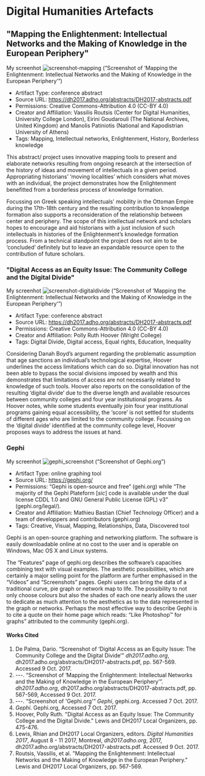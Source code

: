 # Digital Humanities Artefacts

## "Mapping the Enlightenment: Intellectual Networks and the Making of Knowledge in the European Periphery" 

My screenhot
![screenshot-mapping](https://user-images.githubusercontent.com/31863135/31352230-00129d04-acfc-11e7-80f4-e02c02e849de.jpg)
(“Screenshot of ‘Mapping the Enlightenment: Intellectual Networks and the Making of Knowledge in the European Periphery’”)

* Artifact Type: conference abstract
* Source URL: https://dh2017.adho.org/abstracts/DH2017-abstracts.pdf
* Permissions: Creative Commons-Attribution 4.0 (CC-BY 4.0)
* Creator and Affiliation: Vassilis Routsis (Center for Digital Humanities, University College London), Eirini Goudarouli (The National Archives, United Kingdom) and Manolis Patiniotis (National and Kapodistrian University of Athens)
* Tags: Mapping, Intellectual networks, Enlightenment, History, Borderless knowledge 

This abstract/ project uses innovative mapping tools to present and elaborate networks resulting from ongoing research at the intersection of the history of ideas and movement of intellectuals in a given period. Appropriating historians’ ‘moving localities’ which considers what moves with an individual, the project demonstrates how the Enlightenment benefitted from a borderless process of knowledge formation.

Focussing on Greek speaking intellectuals' mobility in the Ottoman Empire during the 17th-18th century and the resulting contribution to knowledge formation also supports a reconsideration of the relationship between center and periphery. The scope of this intellectual network and scholars hopes to encourage and aid historians with a just inclusion of such intellectuals in histories of the Enlightenment’s knowledge formation process. From a technical standpoint the project does not aim to be ‘concluded’ definitely but to leave an expandable resource open to the contribution of future scholars.

### "Digital Access as an Equity Issue: The Community College and the Digital Divide"

My screenhot
![screenshot-digitaldivide](https://user-images.githubusercontent.com/31863135/31352237-058a0150-acfc-11e7-9312-40cc7d6437d5.jpg)
(“Screenshot of ‘Mapping the Enlightenment: Intellectual Networks and the Making of Knowledge in the European Periphery’”)

* Artifact Type: conference abstract
* Source URL: https://dh2017.adho.org/abstracts/DH2017-abstracts.pdf
* Permissions: Creative Commons-Attribution 4.0 (CC-BY 4.0)
* Creator and Affiliation: Polly Ruth Hoover (Wright College)
* Tags: Digital Divide, Digital access, Equal rights, Education, Inequality

Considering Danah Boyd’s argument regarding the problematic assumption that age sanctions an individual’s technological expertise, Hoover underlines the access limitations which can do so. Digital innovation has not been able to bypass the social divisions imposed by wealth and this demonstrates that limitations of access are not necessarily related to knowledge of such tools. Hoover also reports on the consolidation of the resulting ‘digital divide’ due to the diverse length and available resources between community colleges and four year institutional programs. As Hoover notes, while some students eventually join four year institutional programs gaining equal accessibility, the ‘score’ is not settled for students of different ages who are limited to the community college. Focussing on the ‘digital divide’ identified at the community college level, Hoover proposes ways to address the issues at hand.

### Gephi

My screenhot
![gephi_screenshot](https://user-images.githubusercontent.com/31863135/31300600-8f8ac362-aac2-11e7-8e09-cf2376fa0f9b.jpg)
(“Screenshot of Gephi.org”)

* Artifact Type: online graphing tool
* Source URL: https://gephi.org/
* Permissions: “Gephi is open-source and free” (gehi.org) while “The majority of the Gephi Plateform [*sic*] code is available under the dual license CDDL 1.0 and GNU General Public License (GPL) v3” (gephi.org/legal/).
* Creator and Affiliation: Mathieu Bastian (Chief Technology Officer) and a team of developpers and contributors (gephi.org) 
* Tags: Creative, Visual, Mapping, Relationships, Data, Discovered tool

Gephi is an open-source graphing and networking platform. The software is easily downloadable online at no cost to the user and is operable on Windows, Mac OS X and Linux systems. 

The “Features” page of gephi.org describes the software’s capacities combining text with visual examples. The aesthetic possibilities, which are certainly a major selling point for the platform are further emphasised in the “Videos” and “Screenshots” pages. Gephi users can bring the data of a traditional curve, pie graph or network map to life. The possibility to not only choose colours but also the shades of each one nearly allows the user to dedicate as much attention to the aesthetics as to the data represented in the graph or networks. Perhaps the most effective way to describe Gephi is to cite a quote on their home page which reads: “Like Photoshop™ for graphs” attributed to the community (gephi.org).


#### Works Cited

1. De Palma, Dario. “Screenshot of ‘Digital Access as an Equity Issue: The Community College and the Digital Divide’” *dh2017.adho.org*, dh2017.adho.org/abstracts/DH2017-abstracts.pdf, pp. 567-569. Accessed 9 Oct. 2017.
2. ---. “Screenshot of ‘Mapping the Enlightenment: Intellectual Networks and the Making of Knowledge in the European Periphery’”. *dh2017.adho.org*, dh2017.adho.org/abstracts/DH2017-abstracts.pdf, pp. 567-569, Accessed 9 Oct. 2017.
3. ---. “Screenshot of 'Gephi.org'” *Gephi*, gephi.org. Accessed 7 Oct. 2017.
4. *Gephi*. Gephi.org, Accessed 7 Oct. 2017.
5. Hoover, Polly Ruth. "Digital Access as an Equity Issue: The Community College and the Digital Divide." Lewis and DH2017 Local Organizers, pp. 475-476.
6. Lewis, Rhian and DH2017 Local Organizers, editors. *Digital Humanities 2017*, August 8 - 11 2017, Montreal, *dh2017.adho.org*, 2017, dh2017.adho.org/abstracts/DH2017-abstracts.pdf. Accessed 9 Oct. 2017.
7. Routsis, Vassilis, et al. "Mapping the Enlightenment: Intellectual Networks and the Making of Knowledge in the European Periphery." Lewis and DH2017 Local Organizers, pp. 567-569.
